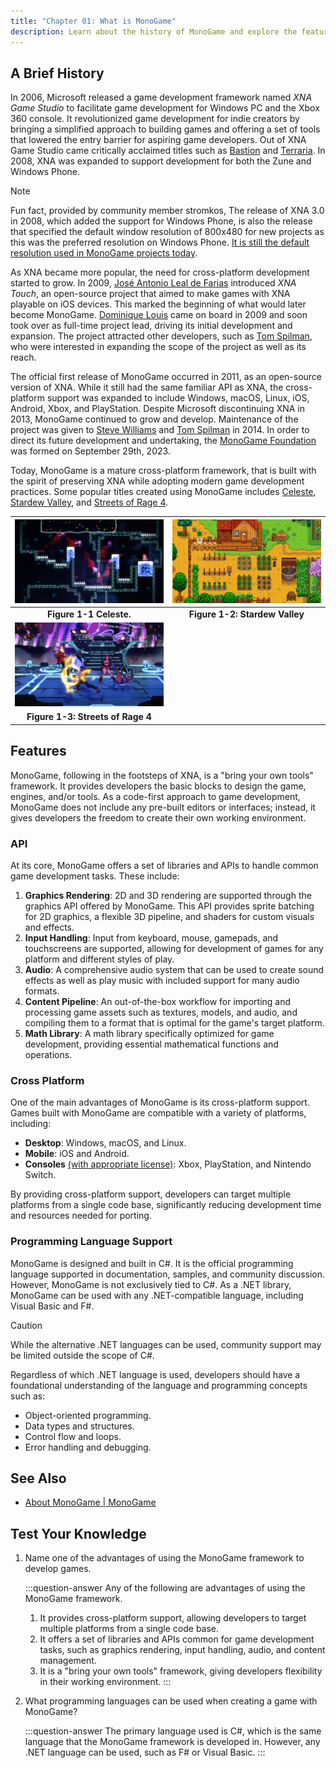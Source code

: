 ```yaml
---
title: "Chapter 01: What is MonoGame"
description: Learn about the history of MonoGame and explore the features it provides to developers when creating games.
---
```


## A Brief History

In 2006, Microsoft released a game development framework named *XNA Game Studio* to facilitate game development for Windows PC and the Xbox 360 console. It revolutionized game development for indie creators by bringing a simplified approach to building games and offering a set of tools that lowered the entry barrier for aspiring game developers. Out of XNA Game Studio came critically acclaimed titles such as [Bastion](https://www.supergiantgames.com/games/bastion/) and [Terraria](https://terraria.org/). In 2008, XNA was expanded to support development for both the Zune and Windows Phone.

> [!NOTE]
>
> Fun fact, provided by community member stromkos, The release of XNA 3.0 in 2008, which added the support for Windows Phone, is also the release that specified the default window resolution of 800x480 for new projects as this was the preferred resolution on Windows Phone. [It is still the default resolution used in MonoGame projects today](https://github.com/MonoGame/MonoGame/blob/8b35cf50783777507cd6b21828ed0109b3b07b50/MonoGame.Framework/GraphicsDeviceManager.cs#L44).

As XNA became more popular, the need for cross-platform development started to grow. In 2009, [José Antonio Leal de Farias](https://github.com/jalf) introduced *XNA Touch*, an open-source project that aimed to make games with XNA playable on iOS devices. This marked the beginning of what would later become MonoGame. [Dominique Louis](https://github.com/CartBlanche) came on board in 2009 and soon took over as full-time project lead, driving its initial development and expansion. The project attracted other developers, such as [Tom Spilman](https://github.com/tomspilman), who were interested in expanding the scope of the project as well as its reach.

The official first release of MonoGame occurred in 2011, as an open-source version of XNA. While it still had the same familiar API as XNA, the cross-platform support was expanded to include Windows, macOS, Linux, iOS, Android, Xbox, and PlayStation. Despite Microsoft discontinuing XNA in 2013, MonoGame continued to grow and develop. Maintenance of the project was given to [Steve Williams](https://github.com/KonajuGames) and [Tom Spilman](https://github.com/tomspilman) in 2014. In order to direct its future development and undertaking, the [MonoGame Foundation](https://monogame.net/about/) was formed on September 29th, 2023.

Today, MonoGame is a mature cross-platform framework, that is built with the spirit of preserving XNA while adopting modern game development practices. Some popular titles created using MonoGame includes [Celeste](https://store.steampowered.com/app/504230/Celeste/), [Stardew Valley](https://store.steampowered.com/app/413150/Stardew\_Valley/), and [Streets of Rage 4](https://store.steampowered.com/app/985890/Streets\_of\_Rage\_4/).

| ![Figure 1-1: Celeste](./images/celeste.png) | ![Figure 1-2: Stardew Valley](./images/stardew-valley.png) |
| :---: | :---: |
| **Figure 1-1 Celeste.** | **Figure 1-2: Stardew Valley** |
| ![Figure 1-3: Streets of Rage 4](./images/sor4.jpg) | |
| **Figure 1-3: Streets of Rage 4** | |

## Features

MonoGame, following in the footsteps of XNA, is a "bring your own tools" framework. It provides developers the basic blocks to design the game, engines, and/or tools. As a code-first approach to game development, MonoGame does not include any pre-built editors or interfaces; instead, it gives developers the freedom to create their own working environment.

### API

At its core, MonoGame offers a set of libraries and APIs to handle common game development tasks. These include:

1. **Graphics Rendering**: 2D and 3D rendering are supported through the graphics API offered by MonoGame. This API provides sprite batching for 2D graphics, a flexible 3D pipeline, and shaders for custom visuals and effects.
2. **Input Handling**: Input from keyboard, mouse, gamepads, and touchscreens are supported, allowing for development of games for any platform and different styles of play.
3. **Audio**: A comprehensive audio system that can be used to create sound effects as well as play music with included support for many audio formats.
4. **Content Pipeline**: An out-of-the-box workflow for importing and processing game assets such as textures, models, and audio, and compiling them to a format that is optimal for the game's target platform.
5. **Math Library**: A math library specifically optimized for game development, providing essential mathematical functions and operations.

### Cross Platform

One of the main advantages of MonoGame is its cross-platform support. Games built with MonoGame are compatible with a variety of platforms, including:

* **Desktop**: Windows, macOS, and Linux.
* **Mobile**: iOS and Android.
* **Consoles** [(with appropriate license)](https://docs.monogame.net/articles/console\_access.html): Xbox, PlayStation, and Nintendo Switch.

By providing cross-platform support, developers can target multiple platforms from a single code base, significantly reducing development time and resources needed for porting.

### Programming Language Support

MonoGame is designed and built in C#. It is the official programming language supported in documentation, samples, and community discussion. However, MonoGame is not exclusively tied to C#. As a .NET library, MonoGame can be used with any .NET-compatible language, including Visual Basic and F#.

> [!CAUTION]
> While the alternative .NET languages can be used, community support may be limited outside the scope of C#.

Regardless of which .NET language is used, developers should have a foundational understanding of the language and programming concepts such as:

* Object-oriented programming.
* Data types and structures.
* Control flow and loops.
* Error handling and debugging.

## See Also

* [About MonoGame | MonoGame](https://monogame.net/about)

## Test Your Knowledge

1. Name one of the advantages of using the MonoGame framework to develop games.

    :::question-answer
    Any of the following are advantages of using the MonoGame framework.
    1. It provides cross-platform support, allowing developers to target multiple platforms from a single code base.
    2. It offers a set of libraries and APIs common for game development tasks, such as graphics rendering, input handling, audio, and content management.
    3. It is a "bring your own tools" framework, giving developers flexibility in their working environment.
    :::

2. What programming languages can be used when creating a game with MonoGame?

    :::question-answer
    The primary language used is C#, which is the same language that the MonoGame framework is developed in.  However, any .NET language can be used, such as F# or Visual Basic.
    :::
